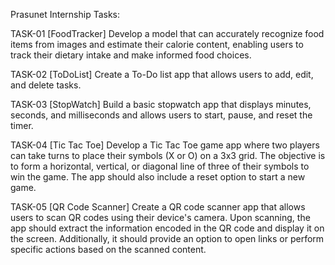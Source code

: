 Prasunet Internship Tasks:

TASK-01  [FoodTracker]
Develop a model that can accurately recognize food items from images and estimate their calorie content, enabling users to track their dietary intake and make informed food choices.

TASK-02  [ToDoList]
Create a To-Do list app that allows users to add, edit, and delete tasks.

TASK-03  [StopWatch]
Build a basic stopwatch app that displays minutes, seconds, and milliseconds and allows users to start, pause, and reset the timer.

TASK-04  [Tic Tac Toe]
Develop a Tic Tac Toe game app where two players can take turns to place their symbols (X or O) on a 3x3 grid. The objective is to form a horizontal, vertical, or diagonal line of three of their symbols to win the game. The app should also include a reset option to start a new game.

TASK-05  [QR Code Scanner]
Create a QR code scanner app that allows users to scan QR codes using their device's camera. Upon scanning, the app should extract the information encoded in the QR code and display it on the screen. Additionally, it should provide an option to open links or perform specific actions based on the scanned content.
